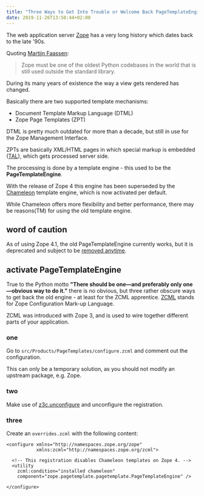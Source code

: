 ```yaml
---
title: "Three Ways to Get Into Trouble or Welcome Back PageTemplateEngine"
date: 2019-11-26T13:58:44+02:00
---
```


The web application server [Zope](https://en.wikipedia.org/wiki/Zope) has a very long history which dates back to the late '90s.

Quoting [Martijn Faassen](https://twitter.com/faassen/status/1197219574711803905):

> Zope must be one of the oldest Python codebases in the world that is still used outside the standard library.

During its many years of existence the way a view gets rendered has changed.

Basically there are two supported template mechanisms:
- Document Template Markup Language (DTML)
- Zope Page Templates (ZPT)

DTML is pretty much outdated for more than a decade, but still in use for the Zope Management Interface.

ZPTs are basically XML/HTML pages in which special markup is embedded ([TAL](https://en.wikipedia.org/wiki/Template_Attribute_Language)),
which gets processed server side.

The processing is done by a template engine - this used to be the **PageTemplateEngine**.

With the release of Zope 4 this engine has been superseded by the [Chameleon](https://github.com/malthe/chameleon) template engine,
which is now activated per default.

While Chameleon offers more flexibility and better performance,
there may be reasons(TM) for using the old template engine.

## word of caution

As of using Zope 4.1, the old PageTemplateEngine currently works,
but it is deprecated and subject to be [removed anytime](https://github.com/zopefoundation/Zope/issues/104).

## activate PageTemplateEngine

True to the Python motto **"There should be one—and preferably only one—obvious way to do it."**
there is no obvious,
but three rather obscure ways to get back the old engine - at least for the ZCML apprentice.
[ZCML](https://docs.plone.org/develop/addons/components/zcml.html) stands for Zope Configuration Mark-up Language.

ZCML was introduced with Zope 3, and is used to wire together different parts of your application.

### one

Go to `src/Products/PageTemplates/configure.zcml` and comment out the configuration.

This can only be a temporary solution, as you should not modify an upstream package, e.g. Zope.

### two

Make use of [z3c.unconfigure](https://pypi.org/project/z3c.unconfigure/) and unconfigure the registration.

### three

Create an `overrides.zcml` with the following content:

```
<configure xmlns="http://namespaces.zope.org/zope"
           xmlns:zcml="http://namespaces.zope.org/zcml">

  <!-- This registration disables Chameleon templates on Zope 4. -->
  <utility
    zcml:condition="installed chameleon"
    component="zope.pagetemplate.pagetemplate.PageTemplateEngine" />

</configure>
```
